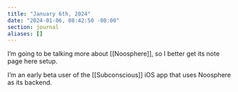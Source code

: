 ```yaml
---
title: "January 6th, 2024"
date: "2024-01-06, 08:42:50 -08:00"
section: journal
aliases: []
---
```

I’m going to be talking more about [[Noosphere]], so I better get its note page here setup. 

I’m an early beta user of the [[Subconscious]] iOS app that uses Noosphere as its backend.